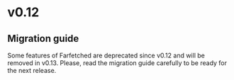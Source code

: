 # v0.12

## Migration guide

Some features of Farfetched are deprecated since v0.12 and will be removed in v0.13. Please, read the migration guide carefully to be ready for the next release.

<!--@include: ./0-12.changelog.md-->
